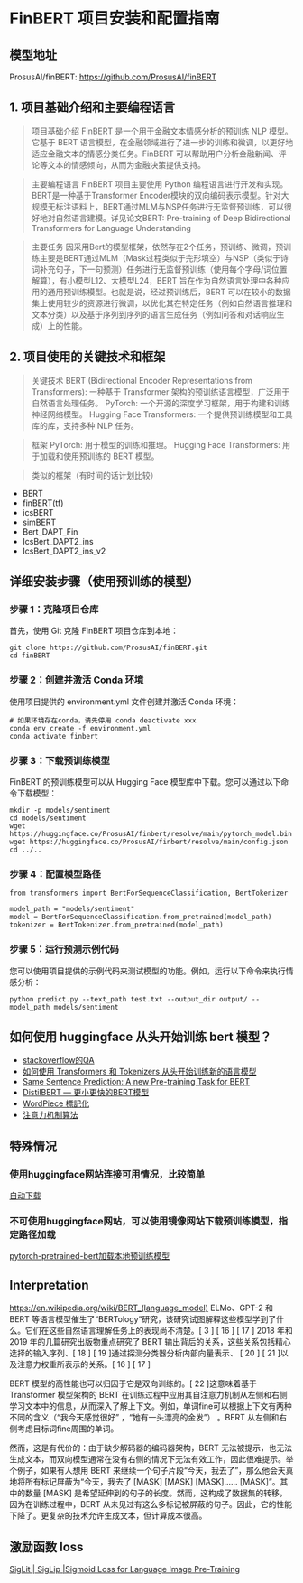 # FinBERT 项目安装和配置指南

## 模型地址
ProsusAI/finBERT: https://github.com/ProsusAI/finBERT 



## 1. 项目基础介绍和主要编程语言
> 项目基础介绍
FinBERT 是一个用于金融文本情感分析的预训练 NLP 模型。它基于 BERT 语言模型，在金融领域进行了进一步的训练和微调，以更好地适应金融文本的情感分类任务。FinBERT 可以帮助用户分析金融新闻、评论等文本的情感倾向，从而为金融决策提供支持。

> 主要编程语言
FinBERT 项目主要使用 Python 编程语言进行开发和实现。BERT是一种基于Transformer Encoder模块的双向编码表示模型。针对大规模无标注语料上，BERT通过MLM与NSP任务进行无监督预训练，可以很好地对自然语言建模。详见论文BERT: Pre-training of Deep Bidirectional Transformers for Language Understanding


> 主要任务
因采用Bert的模型框架，依然存在2个任务，预训练、微调，预训练主要是BERT通过MLM（Mask过程类似于完形填空）与NSP（类似于诗词补充句子，下一句预测）任务进行无监督预训练（使用每个字母/词位置解算），有小模型L12、大模型L24，BERT 旨在作为自然语言处理中各种应用的通用预训练模型。也就是说，经过预训练后，BERT 可以在较小的数据集上使用较少的资源进行微调，以优化其在特定任务（例如自然语言推理和文本分类）以及基于序列到序列的语言生成任务（例如问答和对话响应生成）上的性能。



## 2. 项目使用的关键技术和框架

> 关键技术
BERT (Bidirectional Encoder Representations from Transformers): 一种基于 Transformer 架构的预训练语言模型，广泛用于自然语言处理任务。
PyTorch: 一个开源的深度学习框架，用于构建和训练神经网络模型。
Hugging Face Transformers: 一个提供预训练模型和工具库的库，支持多种 NLP 任务。

> 框架
PyTorch: 用于模型的训练和推理。
Hugging Face Transformers: 用于加载和使用预训练的 BERT 模型。


> 类似的框架（有时间的话计划比较）
- BERT
- finBERT(tf)
- icsBERT
- simBERT
- Bert_DAPT_Fin
- IcsBert_DAPT2_ins
- IcsBert_DAPT2_ins_v2


## 详细安装步骤（使用预训练的模型）


### 步骤 1：克隆项目仓库

首先，使用 Git 克隆 FinBERT 项目仓库到本地：

```shell
git clone https://github.com/ProsusAI/finBERT.git
cd finBERT
```

### 步骤 2：创建并激活 Conda 环境
使用项目提供的 environment.yml 文件创建并激活 Conda 环境：

```shell
# 如果环境存在conda，请先停用 conda deactivate xxx
conda env create -f environment.yml
conda activate finbert
```


### 步骤 3：下载预训练模型
FinBERT 的预训练模型可以从 Hugging Face 模型库中下载。您可以通过以下命令下载模型：
```
mkdir -p models/sentiment
cd models/sentiment
wget https://huggingface.co/ProsusAI/finbert/resolve/main/pytorch_model.bin
wget https://huggingface.co/ProsusAI/finbert/resolve/main/config.json
cd ../..
```

### 步骤 4：配置模型路径

```shell
from transformers import BertForSequenceClassification, BertTokenizer
 
model_path = "models/sentiment"
model = BertForSequenceClassification.from_pretrained(model_path)
tokenizer = BertTokenizer.from_pretrained(model_path)
```

### 步骤 5：运行预测示例代码

您可以使用项目提供的示例代码来测试模型的功能。例如，运行以下命令来执行情感分析：
```
python predict.py --text_path test.txt --output_dir output/ --model_path models/sentiment
```

## 如何使用 huggingface 从头开始​​训练 bert 模型？

- [stackoverflow的QA](https://stackoverflow.com/questions/69126923/how-to-train-a-bert-model-from-scratch-with-huggingface)
- [如何使用 Transformers 和 Tokenizers 从头开始​​训练新的语言模型](https://huggingface.co/blog/how-to-train)
- [Same Sentence Prediction: A new Pre-training Task for BERT](https://github.com/kaansonmezoz/bert-same-sentence-prediction)
- [DistilBERT — 更小更快的BERT模型](https://medium.com/nlp-tsupei/distilbert-%E6%9B%B4%E5%B0%8F%E6%9B%B4%E5%BF%AB%E7%9A%84bert%E6%A8%A1%E5%9E%8B-eec345d17230)
- [WordPiece 標記化](https://huggingface.co/learn/nlp-course/zh-TW/chapter6/6)
- [注意力机制算法](https://github.com/luhengshiwo/LLMForEverybody/blob/main/README.md#Attention%E6%9C%BA%E5%88%B6)

## 特殊情况

### 使用huggingface网站连接可用情况，比较简单
[自动下载](https://huggingface.co/yiyanghkust/finbert-tone-chinese/blob/main/vocab.txt)


### 不可使用huggingface网站，可以使用镜像网站下载预训练模型，指定路径加载
[pytorch-pretrained-bert加载本地预训练模型](https://blog.csdn.net/mch2869253130/article/details/105538245)

## Interpretation
https://en.wikipedia.org/wiki/BERT_(language_model)
ELMo、GPT-2 和 BERT 等语言模型催生了“BERTology”研究，该研究试图解释这些模型学到了什么。它们在这些自然语言理解任务上的表现尚不清楚。[ 3 ] [ 16 ] [ 17 ] 2018 年和 2019 年的几篇研究出版物重点研究了 BERT 输出背后的关系，这些关系包括精心选择的输入序列、[ 18 ] [ 19 ]通过探测分类器分析内部向量表示、 [ 20 ] [ 21 ]以及注意力权重所表示的关系。[ 16 ] [ 17 ]

BERT 模型的高性能也可以归因于它是双向训练的。[ 22 ]这意味着基于 Transformer 模型架构的 BERT 在训练过程中应用其自注意力机制从左侧和右侧学习文本中的信息，从而深入了解上下文。例如，单词fine可以根据上下文有两种不同的含义（“我今天感觉很好” ，“她有一头漂亮的金发”） 。BERT 从左侧和右侧考虑目标词fine周围的单词。

然而，这是有代价的：由于缺少解码器的编码器架构，BERT 无法被提示，也无法生成文本，而双向模型通常在没有右侧的情况下无法有效工作，因此很难提示。举个例子，如果有人想用 BERT 来继续一个句子片段“今天，我去了”，那么他会天真地将所有标记屏蔽为“今天，我去了 [MASK] [MASK] [MASK]...... [MASK]”。其中的数量 [MASK] 是希望延伸到的句子的长度。然而，这构成了数据集的转移，因为在训练过程中，BERT 从未见过有这么多标记被屏蔽的句子。因此，它的性能下降了。更复杂的技术允许生成文本，但计算成本很高。

## 激励函数 loss 
[SigLit | SigLip |Sigmoid Loss for Language Image Pre-Training](https://blog.csdn.net/a486259/article/details/142312703)

